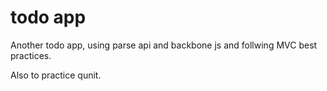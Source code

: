 todo app
=============

Another todo app, using parse api and backbone js and follwing MVC best practices.

Also to practice qunit.

